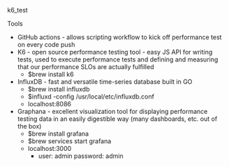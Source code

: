 k6_test

Tools
- GitHub actions - allows scripting workflow to kick off performance test on every code push
- K6 - open source performance testing tool - easy JS API for writing tests, used to execute performance tests and defining and measuring that our performance SLOs are actually fulfilled
    - $brew install k6
- InfluxDB - fast and versatile time-series database built in GO
    - $brew install influxdb
    - $influxd -config /usr/local/etc/influxdb.conf
    - localhost:8086
- Graphana - excellent visualization tool for displaying performance testing data in an easily digestible way (many dashboards, etc. out of the box)
    - $brew install grafana
    - $brew services start grafana
    - localhost:3000 
        - user: admin password: admin
